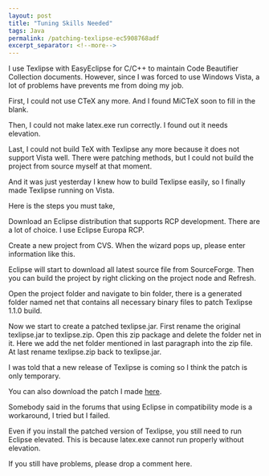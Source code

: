 ```yaml
---
layout: post
title: "Tuning Skills Needed"
tags: Java
permalink: /patching-texlipse-ec5908768adf
excerpt_separator: <!--more-->
---
```

I use Texlipse with EasyEclipse for C/C++ to maintain Code Beautifier Collection documents. However, since I was forced to use Windows Vista, a lot of problems have prevents me from doing my job.
<!--more-->

First, I could not use CTeX any more. And I found MiCTeX soon to fill in the blank.

Then, I could not make latex.exe run correctly. I found out it needs elevation.

Last, I could not build TeX with Texlipse any more because it does not support Vista well. There were patching methods, but I could not build the project from source myself at that moment.

And it was just yesterday I knew how to build Texlipse easily, so I finally made Texlipse running on Vista.

Here is the steps you must take,

Download an Eclipse distribution that supports RCP development. There are a lot of choice. I use Eclipse Europa RCP.

Create a new project from CVS. When the wizard pops up, please enter information like this.

Eclipse will start to download all latest source file from SourceForge. Then you can build the project by right clicking on the project node and Refresh.

Open the project folder and navigate to bin folder, there is a generated folder named net that contains all necessary binary files to patch Texlipse 1.1.0 build.

Now we start to create a patched texlipse.jar. First rename the original texlipse.jar to texlipse.zip. Open this zip package and delete the folder net in it. Here we add the net folder mentioned in last paragraph into the zip file. At last rename texlipse.zip back to texlipse.jar.

I was told that a new release of Texlipse is coming so I think the patch is only temporary.

You can also download the patch I made [here](http://gforge.oss.org.cn/frs/download.php/166/texlipse.jar).

Somebody said in the forums that using Eclipse in compatibility mode is a workaround, I tried but I failed.

Even if you install the patched version of Texlipse, you still need to run Eclipse elevated. This is because latex.exe cannot run properly without elevation.

If you still have problems, please drop a comment here.
